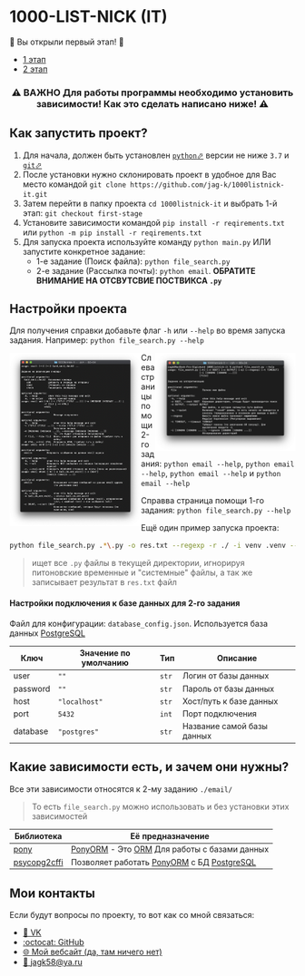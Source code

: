 # 1000-LIST-NICK (IT)
🎉 Вы открыли первый этап! 🎉

 - [1 этап](https://github.com/jag-k/1000listnick-it/tree/first-stage)
 - [2 этап](https://github.com/jag-k/1000listnick-it/tree/second-stage)


<h3 align="center"> ⚠️ ВАЖНО Для работы программы необходимо установить зависимости! Как это сделать написано ниже! ⚠️  </h3>

## Как запустить проект? 
1. Для начала, должен быть установлен [`python`⬀](https://www.python.org/downloads/) версии не ниже `3.7` и [`git`⬀](https://git-scm.com/downloads)
1. После установки нужно склонировать проект в удобное для Вас место командой `git clone https://github.com/jag-k/1000listnick-it.git`
1. Затем перейти в папку проекта `cd 1000listnick-it` и выбрать 1-й этап: `git checkout first-stage`
1. Установите зависимости командой `pip install -r reqirements.txt` или `python -m pip install -r reqirements.txt` 
1. Для запуска проекта используйте команду  `python main.py` ИЛИ запустите конкретное задание:
    - 1-е задание (Поиск файла): `python file_search.py`
    - 2-e задание (Рассылка почты): `python email`. **ОБРАТИТЕ ВНИМАНИЕ НА ОТСВУТСВИЕ ПОСТВИКСА `.py`**

## Настройки проекта
Для получения справки добавьте флаг `-h` или `--help` во время запуска задания.
Например: `python file_search.py --help`

<img align="left" width="46%" src="https://github.com/jag-k/1000listnick-it/raw/first-stage/.github/help_page2.png"/>

<img align="right" width="49%" src="https://github.com/jag-k/1000listnick-it/raw/first-stage/.github/help_page.png"/>

Слева страницы помощи 2-го задания: `python email --help`, `python email --help`, `python email --help` и `python email --help`

Справва страница помощи 1-го задания: `python file_search.py --help`

Ещё один пример запуска проекта: 
```bash
python file_search.py .*\.py -o res.txt --regexp -r ./ -i venv .venv --ignore __pycache__
```
> ищет все `.py` файлы в текущей директории, игнорируя питоновские временные и "системные" файлы, а так же записывает результат в `res.txt` файл

#### Настройки подключения к базе данных для 2-го задания
Файл для конфигурации: `database_config.json`.
Используется база данных [PostgreSQL](https://www.postgresql.org)

Ключ     | Значение по умолчанию | Тип   | Описание
-------- | --------------------- | ----- | ---------------------------
user     | `""`                  | `str` | Логин от базы данных
password | `""`                  | `str` | Пароль от базы данных
host     | `"localhost"`         | `str` | Хост/путь к базе данных
port     | `5432`                | `int` | Порт подключения
database | `"postgres"`          | `str` | Название самой базы данных


## Какие зависимости есть, и зачем они нужны?
Все эти зависимости относятся к 2-му заданию `./email/`
> То есть `file_search.py` можно использовать и без установки этих зависимостей

Библиотека                                    | Её предназначение
--------------------------------------------- | -----------------
[pony](https://pypi.org/pony)                 | [PonyORM](https://ponyorm.org) - Это [ORM](https://ru.wikipedia.org/wiki/ORM) Для работы с базами данных
[psycopg2cffi](https://pypi.org/psycopg2cffi) | Позволяет работать [PonyORM](https://ponyorm.org) с БД [PostgreSQL](https://www.postgresql.org)

## Мои контакты
Если будут вопросы по проекту, то вот как со мной связаться: 
- [👥 VK](https://vk.com/jag_konon)
- [:octocat: GitHub](https://github.com/jag-k)
- [🌐 Мой вебсайт (да, там ничего нет)](https://jagk.ru)
- [📧 jagk58@ya.ru](mailto:jagk58@ya.ru)
